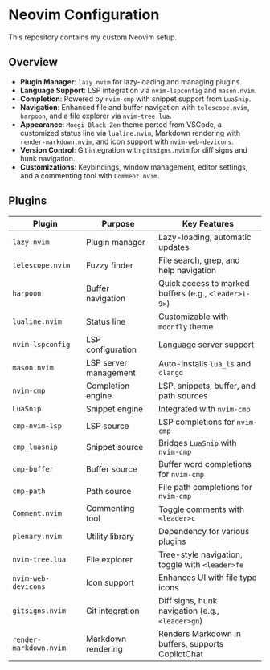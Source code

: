 # Neovim Configuration

This repository contains my custom Neovim setup.

## Overview

- **Plugin Manager**: `lazy.nvim` for lazy-loading and managing plugins.
- **Language Support**: LSP integration via `nvim-lspconfig` and `mason.nvim`.
- **Completion**: Powered by `nvim-cmp` with snippet support from `LuaSnip`.
- **Navigation**: Enhanced file and buffer navigation with `telescope.nvim`, `harpoon`, and a file explorer via `nvim-tree.lua`.
- **Appearance**: `Moegi Black Zen` theme ported from VSCode, a customized status line via `lualine.nvim`, Markdown rendering with `render-markdown.nvim`, and icon support with `nvim-web-devicons`.
- **Version Control**: Git integration with `gitsigns.nvim` for diff signs and hunk navigation.
- **Customizations**: Keybindings, window management, editor settings, and a commenting tool with `Comment.nvim`.

## Plugins

| Plugin                  | Purpose                  | Key Features                                      |
|-------------------------|--------------------------|--------------------------------------------------|
| `lazy.nvim`             | Plugin manager           | Lazy-loading, automatic updates                  |
| `telescope.nvim`        | Fuzzy finder             | File search, grep, and help navigation           |
| `harpoon`               | Buffer navigation        | Quick access to marked buffers (e.g., `<leader>1-9>`) |
| `lualine.nvim`          | Status line              | Customizable with `moonfly` theme                |
| `nvim-lspconfig`        | LSP configuration        | Language server support                          |
| `mason.nvim`            | LSP server management    | Auto-installs `lua_ls` and `clangd`              |
| `nvim-cmp`              | Completion engine        | LSP, snippets, buffer, and path sources          |
| `LuaSnip`               | Snippet engine           | Integrated with `nvim-cmp`                       |
| `cmp-nvim-lsp`          | LSP source               | LSP completions for `nvim-cmp`                   |
| `cmp_luasnip`           | Snippet source           | Bridges `LuaSnip` with `nvim-cmp`                |
| `cmp-buffer`            | Buffer source            | Buffer word completions for `nvim-cmp`           |
| `cmp-path`              | Path source              | File path completions for `nvim-cmp`             |
| `Comment.nvim`          | Commenting tool          | Toggle comments with `<leader>c`                 |
| `plenary.nvim`          | Utility library          | Dependency for various plugins                   |
| `nvim-tree.lua`         | File explorer            | Tree-style navigation, toggle with `<leader>fe`   |
| `nvim-web-devicons`     | Icon support             | Enhances UI with file type icons                 |
| `gitsigns.nvim`         | Git integration          | Diff signs, hunk navigation (e.g., `<leader>gn`) |
| `render-markdown.nvim`  | Markdown rendering       | Renders Markdown in buffers, supports CopilotChat|
